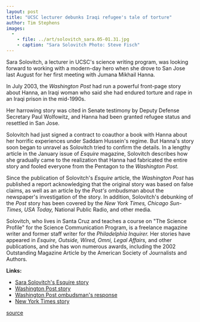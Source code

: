 ```yaml
---
layout: post
title: "UCSC lecturer debunks Iraqi refugee's tale of torture"
author: Tim Stephens 
images:
  -
    - file: ../art/solovitch_sara.05-01.31.jpg
    - caption: "Sara Solovitch Photo: Steve Fisch"
---
```


Sara Solovitch, a lecturer in UCSC's science writing program, was looking forward to working with a modern-day hero when she drove to San Jose last August for her first meeting with Jumana Mikhail Hanna.

In July 2003, the _Washington Post_ had run a powerful front-page story about Hanna, an Iraqi woman who said she had endured torture and rape in an Iraqi prison in the mid-1990s.

Her harrowing story was cited in Senate testimony by Deputy Defense Secretary Paul Wolfowitz, and Hanna had been granted refugee status and resettled in San Jose.   

Solovitch had just signed a contract to coauthor a book with Hanna about her horrific experiences under Saddam Hussein's regime. But Hanna's story soon began to unravel as Solovitch tried to confirm the details. In a lengthy article in the January issue of _Esquire_ magazine, Solovitch describes how she gradually came to the realization that Hanna had fabricated the entire story and fooled everyone from the Pentagon to the _Washington Post._  

Since the publication of Solovitch's _Esquire_ article, the _Washington Post_ has published a report acknowledging that the original story was based on false claims, as well as an article by the _Post's_ ombudsman about the newspaper's investigation of the story. In addition, Solovitch's debunking of the _Post_ story has been covered by the _New York Times, Chicago Sun-Times, USA Today,_ National Public Radio, and other media.   

Solovitch, who lives in Santa Cruz and teaches a course on "The Science Profile" for the Science Communication Program, is a freelance magazine writer and former staff writer for the _Philadelphia Inquirer._ Her stories have appeared in _Esquire, Outside, Wired, Omni, Legal Affairs,_ and other publications, and she has won numerous awards, including the 2002 Outstanding Magazine Article by the American Society of Journalists and Authors.  

**Links:**  

* [Sara Solovitch's Esquire story][1]  
* [Washington Post story][2]  
* [Washington Post ombudsman's response][3]  
* [New York Times story][4]  

[1]: http://www.esquire.com/features/articles/2004/041222_mfe_dream_1.html
[2]: http://www.washingtonpost.com/wp-dyn/articles/A22249-2005Jan19.html
[3]: http://www.washingtonpost.com/wp-dyn/articles/A29575-2005Jan22.html
[4]: http://www.nytimes.com/2005/01/21/international/middleeast/21fraud.html

[source](http://www1.ucsc.edu/currents/04-05/01-31/debunking.asp "Permalink to debunking")
